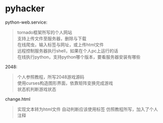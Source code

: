 # pyhacker
python-web.service:<br>
> tornado框架所写的个人网站<br>
> 支持上传文件至服务器，删除与下载<br>
> 在线爬虫，输入标签与网址，或上传html文件<br>
> 远程控制服务器执行shell，如果在个人pc上运行的话<br>
> 在线执行python，支持python哪个版本，要看服务器安装有哪些<br>

2048:<br>
> 个人参照教程，所写2048游戏源码<br>
> 使用curses构造图形界面，依靠矩阵变换完成游戏<br>
> 状态机判断游戏状态<br>

change.html<br>
> 实现文本转为html文件
> 自动判断应该使用标签
> 仿照教程所写，加入了个人注释
